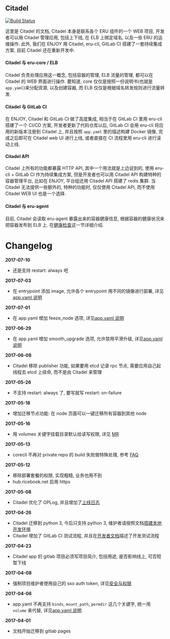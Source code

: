 ## Citadel

[![Build Status](https://travis-ci.org/projecteru2/citadel.svg?branch=master)](https://travis-ci.org/projecteru2/citadel)

这里是 Citadel 的文档, Citadel 本身是联系各个 ERU 组件的一个 WEB 项目, 开发者可以用 Citadel 管理应用, 包括上下线, 在 ELB 上绑定域名, 以及一些 ERU 的运维操作. 此外, 我们在 ENJOY 用 Citadel, eru-cli, GitLab CI 搭建了一套持续集成方案. 目前 Citadel 还在重新开发中.

#### Citadel 与 eru-core / ELB

Citadel 负责处理应用这一概念, 包括容器的管理, ELB 流量的管理, 都可以在 Citadel 的 WEB 界面进行操作. 要知道, core 仅仅是按照一份说明书(也就是 `app.yaml`)来分配资源, 以及创建容器, 而 ELB 仅仅是根据域名转发规则进行流量转发.

#### Citadel 与 GitLab CI

在 ENJOY, Citadel 和 GitLab CI 做了高度集成, 相当于在 GitLab CI 里用 eru-cli 搭建了一个 CI/CD 方案, 开发者更新了代码仓库以后, GitLab CI 会用 eru-cli 将应用的新版本注册到 Citadel 上, 并且按照 `app.yaml` 里的描述构建 Docker 镜像, 完成之后即可在 Citadel web UI 进行上线, 或者直接在 CI 流程里用 eru-cli 进行滚动上线.

#### Citadel API

Citadel 上所有的功能都暴露 HTTP API, 其中一个用法就是上边说到的, 使用 eru-cli + GitLab CI 作为持续集成方案, 但是开发者也可以用 Citadel API 构建特种的容器管理平台, 比如在 ENJOY, 平台组还用 Citadel API 搭建了 redis 集群. 当 Citadel 无法提供一些额外的, 特种的功能时, 仅仅使用 Citadel API, 而不使用 Citadel WEB UI 也是一个选择.

#### Citadel 与 eru-agent

目前, Citadel 会读取 eru-agent 暴露出来的容器健康信息, 根据容器的健康状况来把容器发布到 ELB 上. 在[健康检查](docs/user-docs/healthcheck.md)这一节详细介绍.

Changelog
==========

__2017-07-10__

  + 还是支持 restart: always 吧

__2017-07-03__

  + 在 entrypoint 添加 image, 允许各个 entrypoint 用不同的镜像进行部署, 详见[app.yaml 说明](docs/user-docs/specs.md#卧槽好长啊快解释一下)

__2017-07-01__

  + 在 app.yaml 增加 feeze_node 选项, 详见[app.yaml 说明](docs/user-docs/specs.md#卧槽好长啊快解释一下)

__2017-06-29__

  + 在 app.yaml 增加 smooth_upgrade 选项, 允许禁用平滑升级, 详见[app.yaml 说明](docs/user-docs/specs.md#卧槽好长啊快解释一下)

__2017-06-08__

  + Citadel 移除 publisher 功能, 如果要用 etcd 记录 rpc 节点, 需要应用自己起线程去 etcd 上续命, 而不是由 Citadel 来管理

__2017-05-26__

  + 不支持 restart: always 了, 要写就写 restart: on-failure

__2017-05-18__

  + 增加迁移节点功能: 在 node 页面可以一键迁移所有容器到其他 node

__2017-05-16__

  + 用 volumes 关键字挂载目录默认给读写权限, 详见 [MR](http://gitlab.ricebook.net/platform/core/merge_requests/96)

__2017-05-13__

  + corecli 不再对 private repo 的 build 失败做特殊处理, 参考 [FAQ](docs/user-docs/FAQ.md#fork-项目到自己的仓库以后就无法在-citadel-上-build-了?)

__2017-05-12__

  + 移除部署套餐的权限, 实现粗糙, 业务也用不到
  + hub.ricebook.net 启用 https

__2017-05-08__

  + Citadel 优化了 OPLog, 并且增加了[上线日志](http://citadel.ricebook.net/oplog/release)

__2017-04-26__

  + Citadel 迁移到 python 3, 今后只支持 python 3, 维护者请按照文档[搭建本地开发环境](docs/dev-docs/deploy.md)
  + Citadel 增加了 GitLab CI 测试流程, 并且在[开发者文档](docs/dev-docs/deploy.md)描述了开发测试流程

__2017-04-23__

  + Citadel app 的 gitlab 项目必须写项目简介, 包括用途, 是否影响线上, 可否短暂下线

__2017-04-08__

  +  强制项目维护者使用自己的 sso auth token, 详见[安全与权限](docs/user-docs/security-and-permissions.md)

__2017-04-06__

  + app.yaml 不再支持 `binds`, `mount_path`, `permdir` 这几个关键字, 统一用 `volume` 来代替, 详见[app.yaml 说明](docs/user-docs/specs.md#卧槽好长啊快解释一下)

__2017-04-01__

  + 文档开始迁移到 gitlab pages
